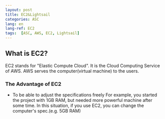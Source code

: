 ```yaml
---
layout: post
title: EC2&Lightsail
categories: ASC
lang: en
lang-ref: EC2
tags:  [ASC, AWS, EC2, Lightsail]
---
```


## What is EC2?
EC2 stands for "Elastic Compute Cloud". It is the Cloud Computing Service of AWS. AWS serves the computer(virtual machine) to the users.

### The Advantage of EC2
- To be able to adjust the specifications freely
For example, you started the project with 1GB RAM, but needed more powerful machine after some time. In this situation, if you use EC2, you can change the computer's spec.(e.g. 5GB RAM)
